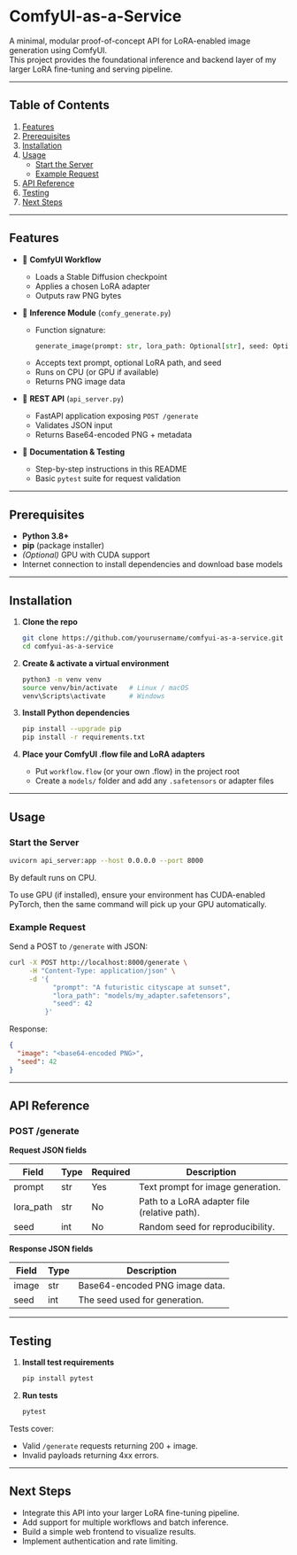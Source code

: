 # ComfyUI-as-a-Service

A minimal, modular proof-of-concept API for LoRA-enabled image generation using ComfyUI.  
This project provides the foundational inference and backend layer of my larger LoRA fine-tuning and serving pipeline.

---

## Table of Contents

1. [Features](#features)  
2. [Prerequisites](#prerequisites)  
3. [Installation](#installation)  
4. [Usage](#usage)  
   - [Start the Server](#start-the-server)  
   - [Example Request](#example-request)  
5. [API Reference](#api-reference)  
6. [Testing](#testing)  
7. [Next Steps](#next-steps)  

---

## Features

- 🔄 **ComfyUI Workflow**  
  - Loads a Stable Diffusion checkpoint  
  - Applies a chosen LoRA adapter  
  - Outputs raw PNG bytes  

- 🐍 **Inference Module** (`comfy_generate.py`)  
  - Function signature:  
    ```python
    generate_image(prompt: str, lora_path: Optional[str], seed: Optional[int]) -> bytes
    ```  
  - Accepts text prompt, optional LoRA path, and seed  
  - Runs on CPU (or GPU if available)  
  - Returns PNG image data  

- 🚀 **REST API** (`api_server.py`)  
  - FastAPI application exposing `POST /generate`  
  - Validates JSON input  
  - Returns Base64-encoded PNG + metadata  

- 📄 **Documentation & Testing**  
  - Step-by-step instructions in this README  
  - Basic `pytest` suite for request validation  

---

## Prerequisites

- **Python 3.8+**  
- **pip** (package installer)  
- *(Optional)* GPU with CUDA support  
- Internet connection to install dependencies and download base models  

---

## Installation

1. **Clone the repo**  
   ```bash
   git clone https://github.com/yourusername/comfyui-as-a-service.git
   cd comfyui-as-a-service
   ```

2. **Create & activate a virtual environment**
   ```bash
   python3 -m venv venv
   source venv/bin/activate   # Linux / macOS
   venv\Scripts\activate      # Windows
   ```

3. **Install Python dependencies**
   ```bash
   pip install --upgrade pip
   pip install -r requirements.txt
   ```

4. **Place your ComfyUI .flow file and LoRA adapters**
   - Put `workflow.flow` (or your own .flow) in the project root
   - Create a `models/` folder and add any `.safetensors` or adapter files

---

## Usage

### Start the Server

```bash
uvicorn api_server:app --host 0.0.0.0 --port 8000
```

By default runs on CPU.

To use GPU (if installed), ensure your environment has CUDA-enabled PyTorch, then the same command will pick up your GPU automatically.

### Example Request

Send a POST to `/generate` with JSON:

```bash
curl -X POST http://localhost:8000/generate \
     -H "Content-Type: application/json" \
     -d '{
           "prompt": "A futuristic cityscape at sunset",
           "lora_path": "models/my_adapter.safetensors",
           "seed": 42
         }'
```

Response:

```json
{
  "image": "<base64-encoded PNG>",
  "seed": 42
}
```

---

## API Reference

### POST /generate

**Request JSON fields**

| Field | Type | Required | Description |
|-------|------|----------|-------------|
| prompt | str | Yes | Text prompt for image generation. |
| lora_path | str | No | Path to a LoRA adapter file (relative path). |
| seed | int | No | Random seed for reproducibility. |

**Response JSON fields**

| Field | Type | Description |
|-------|------|-------------|
| image | str | Base64-encoded PNG image data. |
| seed | int | The seed used for generation. |

---

## Testing

1. **Install test requirements**
   ```bash
   pip install pytest
   ```

2. **Run tests**
   ```bash
   pytest
   ```

Tests cover:
- Valid `/generate` requests returning 200 + image.
- Invalid payloads returning 4xx errors.

---

## Next Steps

- Integrate this API into your larger LoRA fine-tuning pipeline.
- Add support for multiple workflows and batch inference.
- Build a simple web frontend to visualize results.
- Implement authentication and rate limiting.
